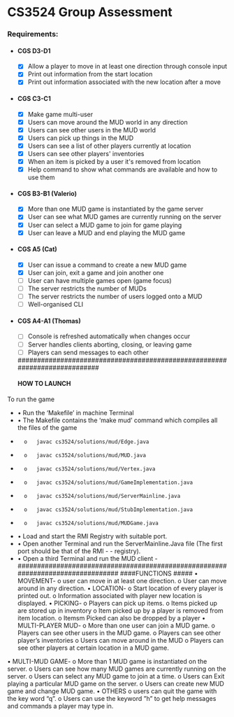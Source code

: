 # CS3524 Group Assessment

### Requirements:
- #### CGS D3-D1
    - [x] Allow a player to move in at least one direction through console input
    - [x] Print out information from the start location
    - [x] Print out information associated with the new location after a move
- #### CGS C3-C1
    - [x] Make game multi-user
    - [x] Users can move around the MUD world in any direction
    - [x] Users can see other users in the MUD world
    - [x] Users can pick up things in the MUD
    - [x] Users can see a list of other players currently at location
    - [x] Users can see other players' inventories
    - [x] When an item is picked by a user it's removed from location
    - [x] Help command to show what commands are available and how to use them
- #### CGS B3-B1 (Valerio)
    - [x] More than one MUD game is instantiated by the game server
    - [x] User can see what MUD games are currently running on the server
    - [x] User can select a MUD game to join for game playing
    - [x] User can leave a MUD and end playing the MUD game
- #### CGS A5 (Cat)
    - [x] User can issue a command to create a new MUD game
    - [x] User can join, exit a game and join another one
    - [ ] User can have multiple games open (game focus)
    - [ ] The server restricts the number of MUDs
    - [ ] The server restricts the number of users logged onto a MUD
    - [ ] Well-organised CLI
- #### CGS A4-A1 (Thomas)
    - [ ] Console is refreshed automatically when changes occur
    - [ ] Server handles clients aborting, closing, or leaving game
    - [ ] Players can send messages to each other

   ###########################################################################
   #### HOW TO LAUNCH  ######
To run the game
-   •	Run the ‘Makefile’ in machine Terminal 
-   •	The Makefile contains the ‘make mud’ command which compiles all the files of the game 
-       o	javac cs3524/solutions/mud/Edge.java
-       o	javac cs3524/solutions/mud/MUD.java
-       o	javac cs3524/solutions/mud/Vertex.java
-       o	javac cs3524/solutions/mud/GameImplementation.java
-       o	javac cs3524/solutions/mud/ServerMainline.java
-       o	javac cs3524/solutions/mud/StubImplementation.java
-       o	javac cs3524/solutions/mud/MUDGame.java
-   •	Load and start the RMI Registry with suitable port.
-   •	Open another Terminal and run the ServerMainline.Java file (The first port should be that of the RMI -  -       registry).
-   •	Open a third Terminal and run the MUD client
-################################################################################
####FUNCTIONS  ##### 
•	MOVEMENT- 
    o	user can move in at least one direction.
    o	User can move around in any direction.
•	LOCATION- 
    o	Start location of every player is printed out.
    o	Information associated with player new location is displayed.
•	PICKING-
    o	Players can pick up items.
    o	Items picked up are stored up in inventory
    o	Item picked up by a player is removed from item location.
    o	Itemsm Picked can also be dropped by a player
•	MULTI-PLAYER MUD-
    o	More than one user can join a MUD game.
    o	Players can see other users in the MUD game.
    o	Players can see other player’s inventories
    o	Users can move around in the MUD
    o	Players can see other players at certain location in a MUD game.
    
•	MULTI-MUD GAME-
    o	More than 1 MUD game is instantiated on the server.
    o	Users can see how many MUD games are currently running on the server.
    o	Users can select any MUD game to join at a time.
    o	Users can Exit playing a particular MUD game on the server.
    o	Users can create new MUD game and change MUD game.
•	OTHERS
    o	users can quit the game with the key word “q”.
    o	Users can use the keyword ”h” to get help messages and commands a player may type in.

    

